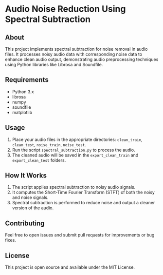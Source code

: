 # Audio Noise Reduction Using Spectral Subtraction

## About
This project implements spectral subtraction for noise removal in audio files. It processes noisy audio data with corresponding noise data to enhance clean audio output, demonstrating audio preprocessing techniques using Python libraries like Librosa and Soundfile.

## Requirements
- Python 3.x
- librosa
- numpy
- soundfile
- matplotlib

## Usage
1. Place your audio files in the appropriate directories: `clean_train`, `clean_test`, `noise_train`, `noise_test`.
2. Run the script `spectral_subtraction.py` to process the audio.
3. The cleaned audio will be saved in the `export_clean_train` and `export_clean_test` folders.

## How It Works
1. The script applies spectral subtraction to noisy audio signals.
2. It computes the Short-Time Fourier Transform (STFT) of both the noisy and noise signals.
3. Spectral subtraction is performed to reduce noise and output a cleaner version of the audio.

## Contributing
Feel free to open issues and submit pull requests for improvements or bug fixes.

## License
This project is open source and available under the MIT License.
